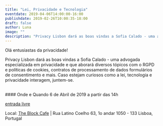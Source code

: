 ```yaml
---
title: "Lei, Privacidade e Tecnologia"
eventdate: 2019-04-06T14:00:00-16:00
publishdate: 2019-02-26T10:00:35-18:00
draft: false
author: Luna
image: ""
description: "Privacy Lisbon dará as boas vindas a Sofia Calado - uma advogada especializada em privacidade e que abordará diversos tópicos com o RGPD e políticas de cookies."
---
```


Olá entusiastas da privacidade!

Privacy Lisbon dará as boas vindas a Sofia Calado - uma advogada especializada em privacidade e que aborará diversos tópicos com o RGPD e políticas de cookies, contratos de processamento de dados
formulários de consentimento e mais. Caso estejam curiosos como a lei, tecnologia e privacidade interagem, juntem-se.

<br>
#### Onde e Quando
6 de Abril de 2019 a partir das 14h

[entrada livre](https://www.meetup.com/Social-at-The-Block-Cafe/)

Local: [The Block Cafe](http://theblock.cafe/) |  Rua Latino Coelho 63, 1o andar 1050 - 133 Lisboa, Portugal



